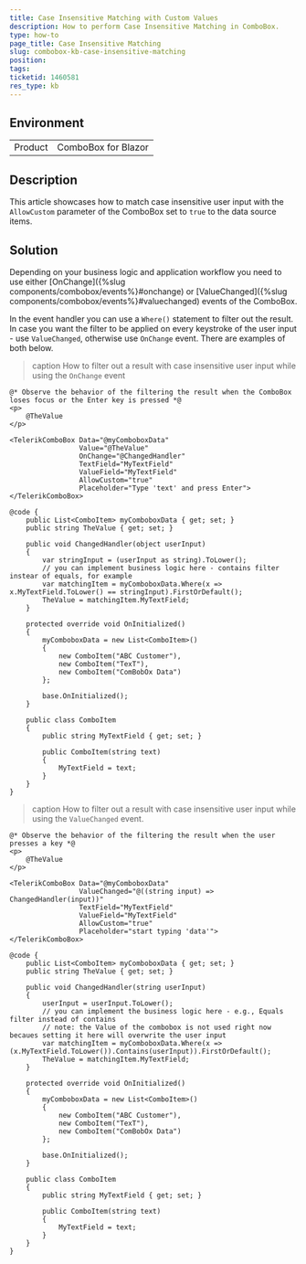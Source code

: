 ```yaml
---
title: Case Insensitive Matching with Custom Values
description: How to perform Case Insensitive Matching in ComboBox.
type: how-to
page_title: Case Insensitive Matching
slug: combobox-kb-case-insensitive-matching
position:
tags:
ticketid: 1460581
res_type: kb
---
```


## Environment
<table>
	<tbody>
		<tr>
			<td>Product</td>
			<td>ComboBox for Blazor</td>
		</tr>
	</tbody>
</table>

## Description

This article showcases how to match case insensitive user input with the `AllowCustom` parameter of the ComboBox set to `true` to the data source items.

## Solution

Depending on your business logic and application workflow you need to use either [OnChange]({%slug components/combobox/events%}#onchange) or [ValueChanged]({%slug components/combobox/events%}#valuechanged) events of the ComboBox.

In the event handler you can use a `Where()` statement to filter out the result. In case you want the filter to be applied on every keystroke of the user input - use `ValueChanged`, otherwise use `OnChange` event. There are examples of both below.

>caption How to filter out a result with case insensitive user input while using the `OnChange` event

````CSHTML
@* Observe the behavior of the filtering the result when the ComboBox loses focus or the Enter key is pressed *@
<p>
    @TheValue
</p>

<TelerikComboBox Data="@myComboboxData"
                 Value="@TheValue"
                 OnChange="@ChangedHandler"
                 TextField="MyTextField"
                 ValueField="MyTextField"
                 AllowCustom="true"
                 Placeholder="Type 'text' and press Enter">
</TelerikComboBox>

@code {
    public List<ComboItem> myComboboxData { get; set; }
    public string TheValue { get; set; }

    public void ChangedHandler(object userInput)
    {
        var stringInput = (userInput as string).ToLower();
        // you can implement business logic here - contains filter instear of equals, for example
        var matchingItem = myComboboxData.Where(x => x.MyTextField.ToLower() == stringInput).FirstOrDefault();
        TheValue = matchingItem.MyTextField;
    }

    protected override void OnInitialized()
    {
        myComboboxData = new List<ComboItem>()
        {
            new ComboItem("ABC Customer"),
            new ComboItem("TexT"),
            new ComboItem("ComBobOx Data")
        };

        base.OnInitialized();
    }

    public class ComboItem
    {
        public string MyTextField { get; set; }

        public ComboItem(string text)
        {
            MyTextField = text;
        }
    }
}
````
>caption How to filter out a result with case insensitive user input while using the `ValueChanged` event.

````CSHTML
@* Observe the behavior of the filtering the result when the user presses a key *@
<p>
    @TheValue
</p>

<TelerikComboBox Data="@myComboboxData"
                 ValueChanged="@((string input) => ChangedHandler(input))"
                 TextField="MyTextField"
                 ValueField="MyTextField"
                 AllowCustom="true"
                 Placeholder="start typing 'data'">
</TelerikComboBox>

@code {
    public List<ComboItem> myComboboxData { get; set; }
    public string TheValue { get; set; }

    public void ChangedHandler(string userInput)
    {
        userInput = userInput.ToLower();
        // you can implement the business logic here - e.g., Equals filter instead of contains
        // note: the Value of the combobox is not used right now becaues setting it here will overwrite the user input
        var matchingItem = myComboboxData.Where(x => (x.MyTextField.ToLower()).Contains(userInput)).FirstOrDefault();
        TheValue = matchingItem.MyTextField;
    }

    protected override void OnInitialized()
    {
        myComboboxData = new List<ComboItem>()
        {
            new ComboItem("ABC Customer"),
            new ComboItem("TexT"),
            new ComboItem("ComBobOx Data")
        };

        base.OnInitialized();
    }

    public class ComboItem
    {
        public string MyTextField { get; set; }

        public ComboItem(string text)
        {
            MyTextField = text;
        }
    }
}
````
